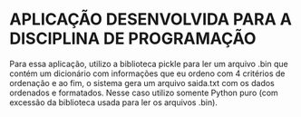 # APLICAÇÃO DESENVOLVIDA PARA A DISCIPLINA DE PROGRAMAÇÃO

  Para essa aplicação, utilizo a biblioteca pickle para ler um arquivo .bin que contém um dicionário com informações que eu ordeno com 4 critérios de ordenação e ao fim, o sistema gera um arquivo saida.txt com os dados ordenados e formatados. Nesse caso utilizo somente Python puro (com excessão da biblioteca usada para ler os arquivos .bin). 
